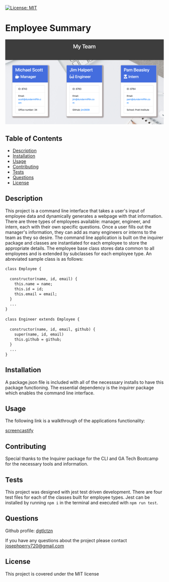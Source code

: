 [![License: MIT](https://img.shields.io/badge/License-MIT-yellow.svg)](https://opensource.org/licenses/MIT)
  # Employee Summary

  ![employee page](./output/images/employees.png)

  ## Table of Contents
  * [Description](#description)
  * [Installation](#installation)
  * [Usage](#usage)
  * [Contributing](#contributing)
  * [Tests](#tests)
  * [Questions](#questions)
  * [License](#license)

  ## Description
  This project is a command line interface that takes a user's input of employee data and dynamically generates a webpage with that information. There are three types of employees available: manager, engineer, and intern, each with their own specific questions. Once a user fills out the manager's information, they can add as many engineers or interns to the team as they so desire. The command line application is built on the inquirer package and classes are instantiated for each employee to store the appropriate details. The employee base class stores data common to all employees and is extended by subclasses for each employee type. An abreviated sample class is as follows: 
  ```
class Employee {

    constructor(name, id, email) {
      this.name = name;
      this.id = id;
      this.email = email;
    }
    ...
}

class Engineer extends Employee {

    constructor(name, id, email, github) {
      super(name, id, email)
      this.github = github;
    }
    ...
}
  ```
  ## Installation
  A package.json file is included with all of the necesssary installs to have this package functioning. The essential dependency is the inquirer package which enables the command line interface.
  ## Usage
  The following link is a walkthrough of the applications functionality:
  
  [screencastify](screencastifylink.com)
  ## Contributing
  Special thanks to the Inquirer package for the CLI and GA Tech Bootcamp for the necessary tools and information.
  ## Tests
  This project was designed with jest test driven development. There are four test files for each of the classes built for employee types. Jest can be installed by running ```npm i``` in the terminal and executed with ```npm run test```. 
  ## Questions
  Github profile: [dgtlctzn](https://github.com/dgtlctzn)
  
  If you have any questions about the project please contact josephperry720@gmail.com
  ## License
  This project is covered under the MIT license

